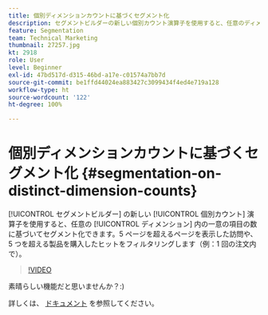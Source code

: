 ```yaml
---
title: 個別ディメンションカウントに基づくセグメント化
description: セグメントビルダーの新しい個別カウント演算子を使用すると、任意のディメンション内の一意の項目の数に基づいてセグメント化できます。5 ページを超えるページを表示した訪問や、5 つを超える製品を購入したヒットをフィルタリングします（例：1 回の注文内で）。
feature: Segmentation
team: Technical Marketing
thumbnail: 27257.jpg
kt: 2918
role: User
level: Beginner
exl-id: 47bd517d-d315-46bd-a17e-c01574a7bb7d
source-git-commit: be1ffd44024ea883427c3099434f4ed4e719a128
workflow-type: ht
source-wordcount: '122'
ht-degree: 100%

---
```


# 個別ディメンションカウントに基づくセグメント化 {#segmentation-on-distinct-dimension-counts}

[!UICONTROL セグメントビルダー] の新しい [!UICONTROL 個別カウント] 演算子を使用すると、任意の [!UICONTROL ディメンション] 内の一意の項目の数に基づいてセグメント化できます。5 ページを超えるページを表示した訪問や、5 つを超える製品を購入したヒットをフィルタリングします（例：1 回の注文内で）。

>[!VIDEO](https://video.tv.adobe.com/v/27257/?quality=9)

素晴らしい機能だと思いませんか？:)

詳しくは、 [ドキュメント](https://experienceleague.adobe.com/docs/analytics/components/segmentation/segment-reference/seg-operators.html?lang=ja) を参照してください。
